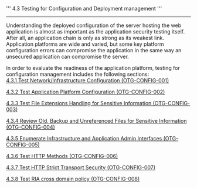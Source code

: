 ''' 4.3 Testing for Configuration and Deployment management '''

------------------------------------------------------------------------

Understanding the deployed configuration of the server hosting the web application is almost as important as the application security testing itself. After all, an application chain is only as strong as its weakest link. Application platforms are wide and varied, but some key platform configuration errors can compromise the application in the same way an unsecured application can compromise the server.

In order to evaluate the readiness of the application platform, testing for configuration management includes the following sections:\
[4.3.1 Test Network/Infrastructure Configuration (OTG-CONFIG-001) ](Test_Network/Infrastructure_Configuration_(OTG-CONFIG-001) "wikilink")

[4.3.2 Test Application Platform Configuration (OTG-CONFIG-002) ](Test_Application_Platform_Configuration_(OTG-CONFIG-002) "wikilink")

[4.3.3 Test File Extensions Handling for Sensitive Information (OTG-CONFIG-003) ](Test_File_Extensions_Handling_for_Sensitive_Information_(OTG-CONFIG-003) "wikilink")

[4.3.4 Review Old, Backup and Unreferenced Files for Sensitive Information (OTG-CONFIG-004) ](Review_Old,_Backup_and_Unreferenced_Files_for_Sensitive_Information_(OTG-CONFIG-004) "wikilink")

[4.3.5 Enumerate Infrastructure and Application Admin Interfaces (OTG-CONFIG-005) ](Enumerate_Infrastructure_and_Application_Admin_Interfaces_(OTG-CONFIG-005) "wikilink")

[4.3.6 Test HTTP Methods (OTG-CONFIG-006) ](Test_HTTP_Methods_(OTG-CONFIG-006) "wikilink")

[4.3.7 Test HTTP Strict Transport Security (OTG-CONFIG-007) ](Test_HTTP_Strict_Transport_Security_(OTG-CONFIG-007) "wikilink")

[4.3.8 Test RIA cross domain policy (OTG-CONFIG-008) ](Test_RIA_cross_domain_policy_(OTG-CONFIG-008) "wikilink")
